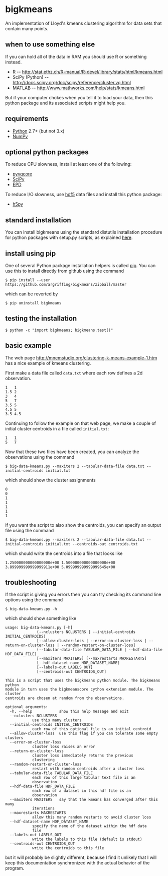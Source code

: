bigkmeans
=========

An implementation of Lloyd's kmeans clustering algorithm
for data sets that contain many points.


when to use something else
--------------------------

If you can hold all of the data in RAM
you should use R or something instead.

 * R -- http://stat.ethz.ch/R-manual/R-devel/library/stats/html/kmeans.html
 * SciPy (Python) -- http://docs.scipy.org/doc/scipy/reference/cluster.vq.html
 * MATLAB -- http://www.mathworks.com/help/stats/kmeans.html

But if your computer chokes when you tell it to load your data,
then this python package and its associated scripts might help you.


requirements
------------

 * [Python](http://python.org/) 2.7+ (but not 3.x)
 * [NumPy](http://www.numpy.org/)


optional python packages
------------------------

To reduce CPU slowness, install at least one of the following:
 * [pyvqcore](https://github.com/argriffing/pyvqcore)
 * [SciPy](http://www.scipy.org/)
 * [EPD](http://www.enthought.com/products/epd.php)

To reduce I/O slowness, use [hdf5](http://www.hdfgroup.org/HDF5/)
data files and install this python package:
 * [h5py](http://www.h5py.org/)


standard installation
---------------------

You can install bigkmeans using the standard distutils installation procedure
for python packages with setup.py scripts,
as explained [here](http://docs.python.org/2/install/index.html).


install using pip
-----------------

One of several Python package installation helpers is called
[pip](http://www.pip-installer.org/).
You can use this to install directly from github using the command

`$ pip install --user https://github.com/argriffing/bigkmeans/zipball/master`

which can be reverted by

`$ pip uninstall bigkmeans`


testing the installation
------------------------

`$ python -c "import bigkmeans; bigkmeans.test()"`


basic example
-------------

The web page
http://mnemstudio.org/clustering-k-means-example-1.htm
has a nice example of kmeans clustering.

First make a data file called `data.txt`
where each row defines a 2d observation.
    
	1	1
	1.5	2
	3	4
	5	7
	3.5	5
	4.5	5
	3.5	4.5

Continuing to follow the example on that web page,
we make a couple of initial cluster centroids
in a file called `initial.txt`:

	1	1
	5	7

Now that these two files have been created,
you can analyze the observations using the command

`$ big-data-kmeans.py --maxiters 2
	--tabular-data-file data.txt --initial-centroids initial.txt`

which should show the cluster assignments

	0
	0
	1
	1
	1
	1
	1

If you want the script to also show the centroids,
you can specify an output file using the command

`$ big-data-kmeans.py --maxiters 2
	--tabular-data-file data.txt
	--initial-centroids initial.txt
	--centroids-out centroids.txt`

which should write the centroids into a file that looks like

	1.250000000000000000e+00 1.500000000000000000e+00
	3.899999999999999911e+00 5.099999999999999645e+00


troubleshooting
---------------

If the script is giving you errors then you can try checking
its command line options using the command

`$ big-data-kmeans.py -h`

which should show something like
	
	usage: big-data-kmeans.py [-h]
				  (--nclusters NCLUSTERS | --initial-centroids INITIAL_CENTROIDS)
				  [--allow-cluster-loss | --error-on-cluster-loss | --return-on-cluster-loss | --random-restart-on-cluster-loss]
				  (--tabular-data-file TABULAR_DATA_FILE | --hdf-data-file HDF_DATA_FILE)
				  [--maxiters MAXITERS] [--maxrestarts MAXRESTARTS]
				  [--hdf-dataset-name HDF_DATASET_NAME]
				  [--labels-out LABELS_OUT]
				  [--centroids-out CENTROIDS_OUT]

	This is a script that uses the bigkmeans python module. The bigkmeans python
	module in turn uses the bigkmeanscore cython extension module. The cluster
	centroids are chosen at random from the observations.

	optional arguments:
	  -h, --help            show this help message and exit
	  --nclusters NCLUSTERS
				use this many clusters
	  --initial-centroids INITIAL_CENTROIDS
				each row of this optional file is an initial centroid
	  --allow-cluster-loss  use this flag if you can tolerate some empty clusters
	  --error-on-cluster-loss
				cluster loss raises an error
	  --return-on-cluster-loss
				cluster loss immediately returns the previous
				clustering
	  --random-restart-on-cluster-loss
				restart with random centroids after a cluster loss
	  --tabular-data-file TABULAR_DATA_FILE
				each row of this large tabular text file is an
				observation
	  --hdf-data-file HDF_DATA_FILE
				each row of a dataset in this hdf file is an
				observation
	  --maxiters MAXITERS   say that the kmeans has converged after this many
				iterations
	  --maxrestarts MAXRESTARTS
				allow this many random restarts to avoid cluster loss
	  --hdf-dataset-name HDF_DATASET_NAME
				specify the name of the dataset within the hdf data
				file
	  --labels-out LABELS_OUT
				write the labels to this file (default is stdout)
	  --centroids-out CENTROIDS_OUT
				write the centroids to this file

but it will probably be slightly different,
because I find it unlikely that I will keep this documentation
synchronized with the actual behavior of the program.

